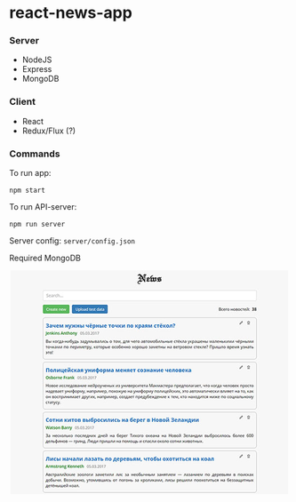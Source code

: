 # react-news-app
<h3>Server</h3>
<ul>
    <li>NodeJS</li>
    <li>Express</li>
    <li>MongoDB</li>
</ul>
<h3>Client</h3>
<ul>
    <li>React</li>
    <li>Redux/Flux (?)</li>
</ul>
<h3>Commands</h3>
<p>To run app:</p>
<pre><code>npm start</code></pre>
<p>To run API-server:</p>
<pre><code>npm run server</code></pre>
<p>Server config: <code>server/config.json</code></p>
<p>Required MongoDB</p>

<center><img src="preview.jpg" alt="React News App"></center>